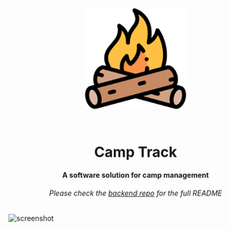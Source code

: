 <h1 align="center">
  <br>
  
  <a href="https://camptrack.vercel.app/"><p align="center">
  <img src="https://raw.githubusercontent.com/NadifRahman/camp-track-frontend/main/public/camp-track-icon.png" alt="Camp Track" width="200">
  </p></a>
  <br>
  Camp Track
  <br>
</h1>

<h4 align="center">A software solution for camp management</h4>
<h6 align="center">Please check the <a href="https://github.com/NadifRahman/camp-track-frontend">backend repo</a> for the full README</h4>

![screenshot](https://i.imgur.com/lIENQNy.gif)


